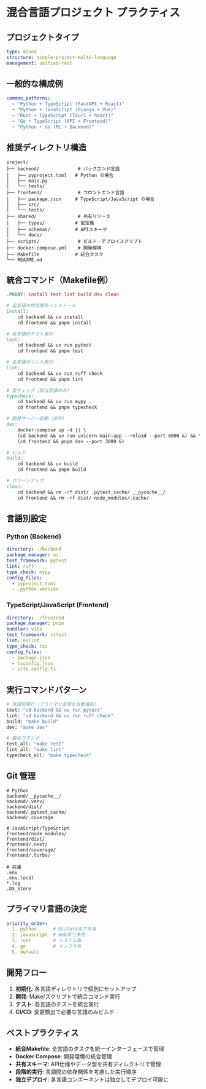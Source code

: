 # 混合言語プロジェクト プラクティス

## プロジェクトタイプ

```yaml
type: mixed
structure: single-project-multi-language
management: unified-root
```

## 一般的な構成例

```yaml
common_patterns:
  - "Python + TypeScript (FastAPI + React)"
  - "Python + JavaScript (Django + Vue)"
  - "Rust + TypeScript (Tauri + React)"
  - "Go + TypeScript (API + Frontend)"
  - "Python + Go (ML + Backend)"
```

## 推奨ディレクトリ構造

```text
project/
├── backend/              # バックエンド言語
│   ├── pyproject.toml   # Python の場合
│   ├── main.py
│   └── tests/
├── frontend/             # フロントエンド言語
│   ├── package.json     # TypeScript/JavaScript の場合
│   ├── src/
│   └── tests/
├── shared/               # 共有リソース
│   ├── types/           # 型定義
│   ├── schemas/         # APIスキーマ
│   └── docs/
├── scripts/              # ビルド・デプロイスクリプト
├── docker-compose.yml    # 開発環境
├── Makefile             # 統合タスク
└── README.md
```

## 統合コマンド（Makefile例）

```makefile
.PHONY: install test lint build dev clean

# 全言語の依存関係インストール
install:
    cd backend && uv install
    cd frontend && pnpm install

# 全言語のテスト実行
test:
    cd backend && uv run pytest
    cd frontend && pnpm test

# 全言語のリント実行
lint:
    cd backend && uv run ruff check
    cd frontend && pnpm lint

# 型チェック（該当言語のみ）
typecheck:
    cd backend && uv run mypy .
    cd frontend && pnpm typecheck

# 開発サーバー起動（並列）
dev:
    docker-compose up -d || \
    (cd backend && uv run uvicorn main:app --reload --port 8000 &) && \
    (cd frontend && pnpm dev --port 3000 &)

# ビルド
build:
    cd backend && uv build
    cd frontend && pnpm build

# クリーンアップ
clean:
    cd backend && rm -rf dist/ .pytest_cache/ __pycache__/
    cd frontend && rm -rf dist/ node_modules/.cache/
```

## 言語別設定

### Python (Backend)

```yaml
directory: ./backend
package_manager: uv
test_framework: pytest
lint: ruff
type_check: mypy
config_files:
  - pyproject.toml
  - .python-version
```

### TypeScript/JavaScript (Frontend)

```yaml
directory: ./frontend
package_manager: pnpm
bundler: vite
test_framework: vitest
lint: eslint
type_check: tsc
config_files:
  - package.json
  - tsconfig.json
  - vite.config.ts
```

## 実行コマンドパターン

```bash
# 言語別実行（プライマリ言語を自動選択）
test: "cd backend && uv run pytest"
lint: "cd backend && uv run ruff check"
build: "make build"
dev: "make dev"

# 複合コマンド
test_all: "make test"
lint_all: "make lint"
typecheck_all: "make typecheck"
```

## Git 管理

```gitignore
# Python
backend/__pycache__/
backend/.venv/
backend/dist/
backend/.pytest_cache/
backend/.coverage

# JavaScript/TypeScript
frontend/node_modules/
frontend/dist/
frontend/.next/
frontend/coverage/
frontend/.turbo/

# 共通
.env
.env.local
*.log
.DS_Store
```

## プライマリ言語の決定

```yaml
priority_order:
  1. python      # ML/Data系で多用
  2. javascript  # Web系で多用
  3. rust        # システム系
  4. go          # インフラ系
  5. default
```

## 開発フロー

1. **初期化**: 各言語ディレクトリで個別にセットアップ
2. **開発**: Make/スクリプトで統合コマンド実行
3. **テスト**: 各言語のテストを統合実行
4. **CI/CD**: 変更検出で必要な言語のみビルド

## ベストプラクティス

- **統合Makefile**: 全言語のタスクを統一インターフェースで管理
- **Docker Compose**: 開発環境の統合管理
- **共有スキーマ**: API仕様やデータ型を共有ディレクトリで管理
- **段階的実行**: 言語間の依存関係を考慮した実行順序
- **独立デプロイ**: 各言語コンポーネントは独立してデプロイ可能に
